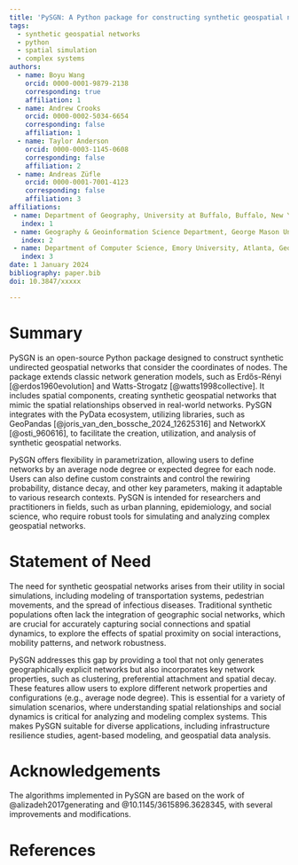 ```yaml
---
title: 'PySGN: A Python package for constructing synthetic geospatial networks'
tags:
  - synthetic geospatial networks
  - python
  - spatial simulation
  - complex systems
authors:
  - name: Boyu Wang
    orcid: 0000-0001-9879-2138
    corresponding: true
    affiliation: 1
  - name: Andrew Crooks
    orcid: 0000-0002-5034-6654
    corresponding: false
    affiliation: 1
  - name: Taylor Anderson
    orcid: 0000-0003-1145-0608
    corresponding: false
    affiliation: 2
  - name: Andreas Züfle
    orcid: 0000-0001-7001-4123
    corresponding: false
    affiliation: 3
affiliations:
 - name: Department of Geography, University at Buffalo, Buffalo, New York, USA
   index: 1
 - name: Geography & Geoinformation Science Department, George Mason University, Fairfax, Virginia, USA
   index: 2
 - name: Department of Computer Science, Emory University, Atlanta, Georgia, USA
   index: 3
date: 1 January 2024
bibliography: paper.bib
doi: 10.3847/xxxxx

---
```


# Summary

PySGN is an open-source Python package designed to construct synthetic undirected geospatial networks that consider the coordinates of nodes. The package extends classic network generation models, such as Erdős-Rényi [@erdos1960evolution] and Watts-Strogatz [@watts1998collective]. It includes spatial components, creating synthetic geospatial networks that mimic the spatial relationships observed in real-world networks. PySGN integrates with the PyData ecosystem, utilizing libraries, such as GeoPandas [@joris_van_den_bossche_2024_12625316] and NetworkX [@osti_960616], to facilitate the creation, utilization, and analysis of synthetic geospatial networks.

PySGN offers flexibility in parametrization, allowing users to define networks by an average node degree or expected degree for each node. Users can also define custom constraints and control the rewiring probability, distance decay, and other key parameters, making it adaptable to various research contexts. PySGN is intended for researchers and practitioners in fields, such as urban planning, epidemiology, and social science, who require robust tools for simulating and analyzing complex geospatial networks.

# Statement of Need

The need for synthetic geospatial networks arises from their utility in social simulations, including modeling of transportation systems, pedestrian movements, and the spread of infectious diseases. Traditional synthetic populations often lack the integration of geographic social networks, which are crucial for accurately capturing social connections and spatial dynamics, to explore the effects of spatial proximity on social interactions, mobility patterns, and network robustness.

PySGN addresses this gap by providing a tool that not only generates geographically explicit networks but also incorporates key network properties, such as clustering, preferential attachment and spatial decay. These features allow users to explore different network properties and configurations (e.g., average node degree). This is essential for a variety of simulation scenarios, where understanding spatial relationships and social dynamics is critical for analyzing and modeling complex systems. This makes PySGN suitable for diverse applications, including infrastructure resilience studies, agent-based modeling, and geospatial data analysis.

# Acknowledgements

The algorithms implemented in PySGN are based on the work of @alizadeh2017generating and @10.1145/3615896.3628345, with several improvements and modifications.

# References